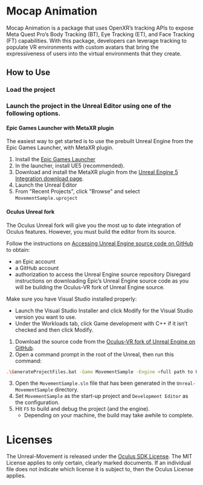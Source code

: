# Mocap Animation 

Mocap Animation is a package that uses OpenXR’s tracking APIs to expose Meta Quest Pro’s Body Tracking (BT), Eye Tracking (ET), and Face Tracking (FT) capabilities.
With this package, developers can leverage tracking to populate VR environments with custom avatars that bring the expressiveness of users into the virtual environments that they create.

## How to Use

### Load the project

### Launch the project in the Unreal Editor using one of the following options.

#### Epic Games Launcher with MetaXR plugin

The easiest way to get started is to use the prebuilt Unreal Engine from the Epic Games Launcher, with MetaXR plugin.

1. Install the [Epic Games Launcher](https://www.epicgames.com/store/en-US/download)
2. In the launcher, install UE5 (recommended).
3. Download and install the MetaXR plugin from the [Unreal Engine 5 Integration download page](https://developer.oculus.com/downloads/package/unreal-engine-5-integration).
4. Launch the Unreal Editor
5. From "Recent Projects", click "Browse" and select `MovementSample.uproject`

#### Oculus Unreal fork

The Oculus Unreal fork will give you the most up to date integration of Oculus features. However, you must build the editor from its source.

Follow the instructions on [Accessing Unreal Engine source code on GitHub](https://www.unrealengine.com/en-US/ue-on-github) to obtain:
- an Epic account
- a GitHub account
- authorization to access the Unreal Engine source repository
Disregard instructions on downloading Epic’s Unreal Engine source code as you will be building the Oculus-VR fork of Unreal Engine source.

Make sure you have Visual Studio installed properly:
- Launch the Visual Studio Installer and click Modify for the Visual Studio version you want to use.
- Under the Workloads tab, click Game development with C++ if it isn’t checked and then click Modify.

1. Download the source code from the [Oculus-VR fork of Unreal Engine on GitHub](https://github.com/Oculus-VR/UnrealEngine).
2. Open a command prompt in the root of the Unreal, then run this command:
```sh
.\GenerateProjectFiles.bat -Game MovementSample -Engine <full path to Unreal-MovementSample directory>\MovementSample.uproject
```
3. Open the `MovementSample.sln` file that has been generated in the `Unreal-MovementSample` directory.
4. Set `MovementSample` as the start-up project and `Development Editor` as the configuration.
5. Hit `F5` to build and debug the project (and the engine).
    - Depending on your machine, the build may take awhile to complete.

# Licenses
The Unreal-Movement is released under the [Oculus SDK License](https://github.com/oculus-samples/Unreal-Movement/blob/main/LICENSE). The MIT License applies to only certain, clearly marked documents. If an individual file does not indicate which license it is subject to, then the Oculus License applies.
